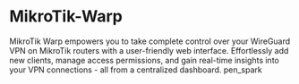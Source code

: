 # MikroTik-Warp
MikroTik Warp empowers you to take complete control over your WireGuard VPN on MikroTik routers with a user-friendly web interface.  Effortlessly add new clients, manage access permissions, and gain real-time insights into your VPN connections - all from a centralized dashboard.  pen_spark
